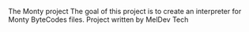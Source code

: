 The Monty project
The goal of this project is to create an interpreter for Monty ByteCodes files.
Project written by MelDev Tech
